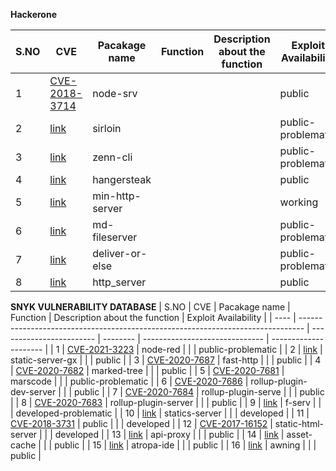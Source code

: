 **Hackerone**

| S.NO | CVE                                                                           | Pacakage name   | Function | Description about the function | Exploit Availability |
| ---- | ----------------------------------------------------------------------------- | --------------- | -------- | ------------------------------ | -------------------- |
| 1    | [CVE-2018-3714](https://cve.mitre.org/cgi-bin/cvename.cgi?name=CVE-2018-3714) | node-srv        |          |                                | public               |
| 2    | [link](https://hackerone.com/reports/790623)                                  | sirloin         |          |                                | public-problematic   |
| 3    | [link](https://hackerone.com/reports/993975)                                  | zenn-cli        |          |                                | public-problematic   |
| 4    | [link](https://hackerone.com/reports/790873)                                  | hangersteak     |          |                                | public               |
| 5    | [link](https://hackerone.com/reports/569891)                                  | min-http-server |          |                                | working              |
| 6    | [link](https://hackerone.com/reports/509697)                                  | md-fileserver   |          |                                | public-problematic   |
| 7    | [link](https://hackerone.com/reports/507310)                                  | deliver-or-else |          |                                | public-problematic   |
| 8    | [link](https://hackerone.com/reports/692262)                                  | http\_server    |          |                                | public               |


**SNYK VULNERABILITY DATABASE**
| S.NO | CVE                                                                             | Pacakage name            | Function | Description about the function | Exploit Availability  |
| ---- | ------------------------------------------------------------------------------- | ------------------------ | -------- | ------------------------------ | --------------------- |
| 1    | [CVE-2021-3223](https://cve.mitre.org/cgi-bin/cvename.cgi?name=CVE-2021-3223)   | node-red                 |          |                                | public-problematic    |
| 2    | [link](https://snyk.io/vuln/SNYK-JS-STATICSERVERGX-609517)                      | static-server-gx         |          |                                | public                |
| 3    | [CVE-2020-7687](https://cve.mitre.org/cgi-bin/cvename.cgi?name=CVE-2020-7687)   | fast-http                |          |                                | public                |
| 4    | [CVE-2020-7682](https://cve.mitre.org/cgi-bin/cvename.cgi?name=CVE-2020-7682)   | marked-tree              |          |                                | public                |
| 5    | [CVE-2020-7681](https://cve.mitre.org/cgi-bin/cvename.cgi?name=CVE-2020-7681)   | marscode                 |          |                                | public-problematic    |
| 6    | [CVE-2020-7686](https://cve.mitre.org/cgi-bin/cvename.cgi?name=CVE-2020-7686)   | rollup-plugin-dev-server |          |                                | public                |
| 7    | [CVE-2020-7684](https://cve.mitre.org/cgi-bin/cvename.cgi?name=CVE-2020-7684)   | rollup-plugin-serve      |          |                                | public                |
| 8    | [CVE-2020-7683](https://cve.mitre.org/cgi-bin/cvename.cgi?name=CVE-2020-7683)   | rollup-plugin-server     |          |                                | public                |
| 9    | [link](https://snyk.io/vuln/SNYK-JS-FSERV-480393)                               | f-serv                   |          |                                | developed-problematic |
| 10   | [link](https://snyk.io/vuln/SNYK-JS-STATICSSERVER-174119)                       | statics-server           |          |                                | developed             |
| 11   | [CVE-2018-3731](https://cve.mitre.org/cgi-bin/cvename.cgi?name=CVE-2018-3731)   | public                   |          |                                | developed             |
| 12   | [CVE-2017-16152](https://cve.mitre.org/cgi-bin/cvename.cgi?name=CVE-2017-16152) | static-html-server       |          |                                | developed             |
| 13   | [link](https://snyk.io/vuln/npm:api-proxy:20180226)                             | api-proxy                |          |                                | public                |
| 14   | [link](https://snyk.io/vuln/npm:asset-cache:20180226)                           | asset-cache              |          |                                | public                |
| 15   | [link](https://snyk.io/vuln/npm:atropa-ide:20180226)                            | atropa-ide               |          |                                | public                |
| 16   | [link](https://snyk.io/vuln/npm:awning:20180226)                                | awning                   |          |                                | public                |